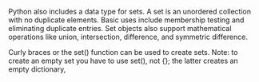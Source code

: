 Python also includes a data type for sets.
A set is an unordered collection with no duplicate elements.
Basic uses include membership testing and eliminating duplicate entries.
Set objects also support mathematical operations like union,
intersection, difference, and symmetric difference.

Curly braces or the set() function can be used to create sets.
Note: to create an empty set you have to use set(), not {};
the latter creates an empty dictionary,
